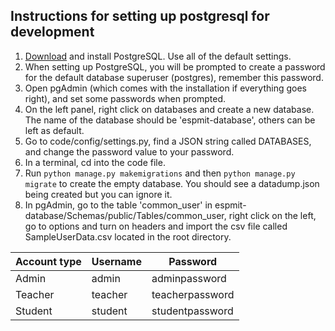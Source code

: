 ## Instructions for setting up postgresql for development
1. [Download](https://www.enterprisedb.com/downloads/postgres-postgresql-downloads) and install PostgreSQL. Use all of the default settings.
2. When setting up PostgreSQL, you will be prompted to create a password for the default database superuser (postgres), remember this password.
3. Open pgAdmin (which comes with the installation if everything goes right), and set some passwords when prompted.
4. On the left panel, right click on databases and create a new database. The name of the database should be 'espmit-database', others can be left as default.
5. Go to code/config/settings.py, find a JSON string called DATABASES, and change the password value to your password.
6. In a terminal, cd into the code file.
7. Run `python manage.py makemigrations` and then `python manage.py migrate` to create the empty database. You should see a datadump.json being created but you can ignore it.
8. In pgAdmin, go to the table 'common_user' in espmit-database/Schemas/public/Tables/common_user, right click on the left, go to options and turn on headers and import the csv file called SampleUserData.csv located in the root directory.

Account type | Username | Password
-------------|----------|----------------
   Admin     | admin    | adminpassword
   Teacher   | teacher  | teacherpassword
   Student   | student  | studentpassword
